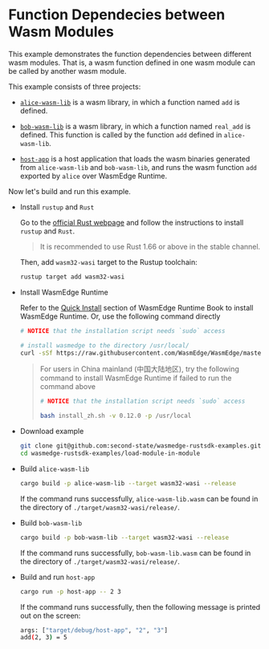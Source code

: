 # Function Dependecies between Wasm Modules

This example demonstrates the function dependencies between different wasm modules. That is, a wasm function defined in one wasm module can be called by another wasm module.

This example consists of three projects:

- [`alice-wasm-lib`](wasm-lib) is a wasm library, in which a function named `add` is defined.

- [`bob-wasm-lib`](wasm-lib) is a wasm library, in which a function named `real_add` is defined. This function is called by the function `add` defined in `alice-wasm-lib`.

- [`host-app`](host-app) is a host application that loads the wasm binaries generated from `alice-wasm-lib` and `bob-wasm-lib`, and runs the wasm function `add` exported by `alice` over WasmEdge Runtime.

Now let's build and run this example.

- Install `rustup` and `Rust`

  Go to the [official Rust webpage](https://www.rust-lang.org/tools/install) and follow the instructions to install `rustup` and `Rust`.

  > It is recommended to use Rust 1.66 or above in the stable channel.

  Then, add `wasm32-wasi` target to the Rustup toolchain:

  ```bash
  rustup target add wasm32-wasi
  ```

- Install WasmEdge Runtime

  Refer to the [Quick Install](https://wasmedge.org/book/en/quick_start/install.html#quick-install) section of WasmEdge Runtime Book to install WasmEdge Runtime. Or, use the following command directly

  ```bash
  # NOTICE that the installation script needs `sudo` access

  # install wasmedge to the directory /usr/local/
  curl -sSf https://raw.githubusercontent.com/WasmEdge/WasmEdge/master/utils/install.sh | bash -s -- -v 0.12.0 -p /usr/local
  ```

  > For users in China mainland (中国大陆地区), try the following command to install WasmEdge Runtime if failed to run the command above
  >
  > ```bash
  > # NOTICE that the installation script needs `sudo` access
  >
  > bash install_zh.sh -v 0.12.0 -p /usr/local
  > ```

- Download example

  ```bash
  git clone git@github.com:second-state/wasmedge-rustsdk-examples.git
  cd wasmedge-rustsdk-examples/load-module-in-module
  ```

- Build `alice-wasm-lib`

  ```bash
  cargo build -p alice-wasm-lib --target wasm32-wasi --release
  ```

  If the command runs successfully, `alice-wasm-lib.wasm` can be found in the directory of `./target/wasm32-wasi/release/`.

- Build `bob-wasm-lib`

  ```bash
  cargo build -p bob-wasm-lib --target wasm32-wasi --release
  ```

  If the command runs successfully, `bob-wasm-lib.wasm` can be found in the directory of `./target/wasm32-wasi/release/`.

- Build and run `host-app`

  ```bash
  cargo run -p host-app -- 2 3
  ```

  If the command runs successfully, then the following message is printed out on the screen:

  ```bash
  args: ["target/debug/host-app", "2", "3"]
  add(2, 3) = 5
  ```
